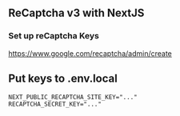 ## ReCaptcha v3 with NextJS

### Set up reCaptcha Keys
https://www.google.com/recaptcha/admin/create

## Put keys to .env.local

```
NEXT_PUBLIC_RECAPTCHA_SITE_KEY="..."
RECAPTCHA_SECRET_KEY="..."
```
